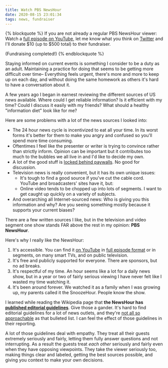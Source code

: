 ```yaml
---
title: Watch PBS NewsHour
date: 2020-08-15 23:01:34
tags: news, fundraiser
---
```


{% blockquote %}
If you are not already a regular PBS NewsHour viewer: Watch a [full episode on YouTube](https://www.youtube.com/playlist?list=PLgawtcOBBjr9w4YGiJrPD8f6MXTCIUfK9), let me know what you think on [Twitter](https://twitter.com/deanputney) and I'll donate $10 (up to $500 total) to their fundraiser.

(Fundraising completed!)
{% endblockquote %}

Staying informed on current events is something I consider to be a duty as an adult. Maintaining a practice for doing that seems to be getting more difficult over time– Everything feels urgent, there's more and more to keep up on each day, and without doing the same homework as others it's hard to have a conversation about it.

A few years ago I began in earnest reviewing the different sources of US news available. Where could I get reliable information? Is it efficient with my time? Could I discuss it easily with my friends? What should a healthy "information diet" look like for me?

<!-- more -->

Here are some problems with a lot of the news sources I looked into:

- The 24 hour news cycle is incentivized to eat all your time. In its worst forms it's better for them to make you angry and confused so you'll spend more time consuming.
- Oftentimes I feel like the presenter or writer is trying to convince rather than strictly inform. Opinion can be important but it contributes too much to the bubbles we all live in and I'd like to decide my own.
- A lot of the good stuff is [locked behind paywalls](https://www.currentaffairs.org/2020/08/the-truth-is-paywalled-but-the-lies-are-free). No good for discussion.
- Television news is really convenient, but it has its own unique issues:
  - It's tough to find a good source if you've cut the cable cord. YouTube and broadcasters' sites have it, but:
  - Online video tends to be chopped up into lots of segments. I want to get caught up quickly on a variety of subjects.
- And overarching all Internet-sourced news: Who is giving you this information and why? Are you seeing something mostly because it supports your current biases?

There are a few written sources I like, but in the television and video segment one show stands FAR above the rest in my opinion: **PBS NewsHour**.

Here's why I really like the NewsHour:

1. It's accessible. You can find it [on YouTube](https://www.youtube.com/channel/UC6ZFN9Tx6xh-skXCuRHCDpQ) in [full episode format](https://www.youtube.com/playlist?list=PLgawtcOBBjr9w4YGiJrPD8f6MXTCIUfK9) or in segments, on many smart TVs, and on public television.
2. It's free and publicly supported for everyone. There are sponsors, but no ad breaks.
3. It's respectful of my time. An hour seems like a lot for a daily news show, but in a year or two of fairly serious viewing I have never felt like I wasted my time watching it.
4. It's been around forever. We watched it as a family when I was growing up, my parents called it the SnoozeHour. People know the show.

I learned while reading the Wikipedia page that **the NewsHour has [published editorial guidelines](https://en.wikipedia.org/wiki/PBS_NewsHour#NewsHour_editorial_guidelines)**. Give those a gander. It's hard to find editorial guidelines for a lot of news outlets, and they're [not all so approachable](https://www.nytco.com/company/standards-ethics/) as that bulleted list. I can feel the effect of those guidelines in their reporting.

A lot of those guidelines deal with empathy. They treat all their guests extremely seriously and fairly, letting them fully answer questions and not interrupting. As a result the guests treat _each other_ seriously and fairly even when they have opposing viewpoints. They take the viewer seriously too, making things clear and labeled, getting the best sources possible, and giving you context to make your own decisions.
